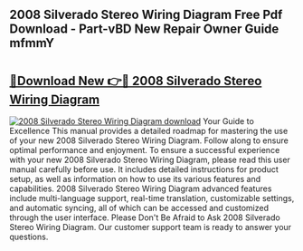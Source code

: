 ## 2008 Silverado Stereo Wiring Diagram Free Pdf Download - Part-vBD New Repair Owner Guide mfmmY

# <h2><a href="http://dfl0bs.blite.top/?on=2008+Silverado+Stereo+Wiring+Diagram">🔗Download New 👉🔴 2008 Silverado Stereo Wiring Diagram</a></h2>

[![2008 Silverado Stereo Wiring Diagram download](https://i.imgur.com/lujVjoI.png)](http://dfl0bs.blite.top/?on=2008+Silverado+Stereo+Wiring+Diagram)
Your Guide to Excellence This manual provides a detailed roadmap for mastering the use of your new 2008 Silverado Stereo Wiring Diagram. Follow along to ensure optimal performance and enjoyment. To ensure a successful experience with your new 2008 Silverado Stereo Wiring Diagram, please read this user manual carefully before use. It includes detailed instructions for product setup, as well as information on how to use its various features and capabilities. 2008 Silverado Stereo Wiring Diagram advanced features include multi-language support, real-time translation, customizable settings, and automatic syncing, all of which can be accessed and customized through the user interface. Please Don't Be Afraid to Ask 2008 Silverado Stereo Wiring Diagram. Our customer support team is ready to answer your questions.
